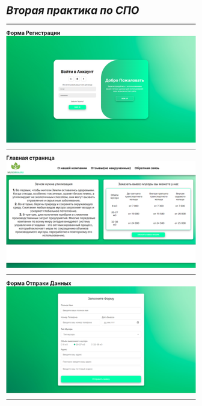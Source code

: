 # ***Вторая практика по СПО***
___
**Форма Регистрации**
![RegForm](img\RegForm.png)
___
**Главная страница**
![MainPage](img\MainPage.png)
___
**Форма Отпраки Данных**
![Form](img\Form.png)
___
